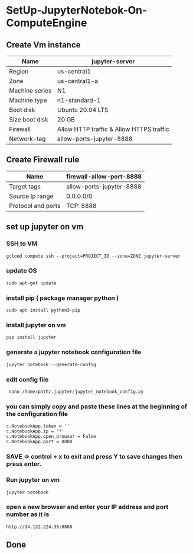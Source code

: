 # SetUp-JupyterNotebok-On-ComputeEngine
## Create Vm instance
| Name | jupyter-server |
| --- | --- |
| Region | us-central1 |
| Zone | us-central1-a |
| Machine series | N1 |
| Machine type | n1-standard-1 |
| Boot disk | Ubuntu 20.04 LTS |
| Size boot disk | 20 GB |
| Firewall | Allow HTTP traffic & Allow HTTPS traffic 
| Network-tag | allow-ports-jupyter-8888

## Create Firewall rule
| Name | firewall-allow-port-8888 |
| --- | --- |
| Target tags | allow-ports-jupyter-8888 |
| Source Ip range | 0.0.0.0/0 |
| Protocol and ports | TCP: 8888



## set up jupyter on vm
### SSH to VM
    gcloud compute ssh --project=PROJECT_ID --zone=ZONE jupyter-server
### update OS
    sudo apt-get update
### install pip ( package manager python )
    sudo apt install python3-pip
### install jupyter on vm
    pip install jupyter
### generate a jupyter notebook configuration file 
    jupyter notebook --generate-config
### edit config file
     nano /home/path/.jupyter/jupyter_notebook_config.py
### you can simply copy and paste these lines at the beginning of the configuration file
    c.NotebookApp.token = ''
    c.NotebookApp.ip = '*'
    c.NotebookApp.open_browser = False
    c.NotebookApp.port = 8888
### SAVE => control + x to exit and press Y to save changes then press enter.
### Run jupyter on vm
    jupyter notebook

### open a new browser and enter your IP address and port number as it is
    http://34.122.224.36:8888
## Done

